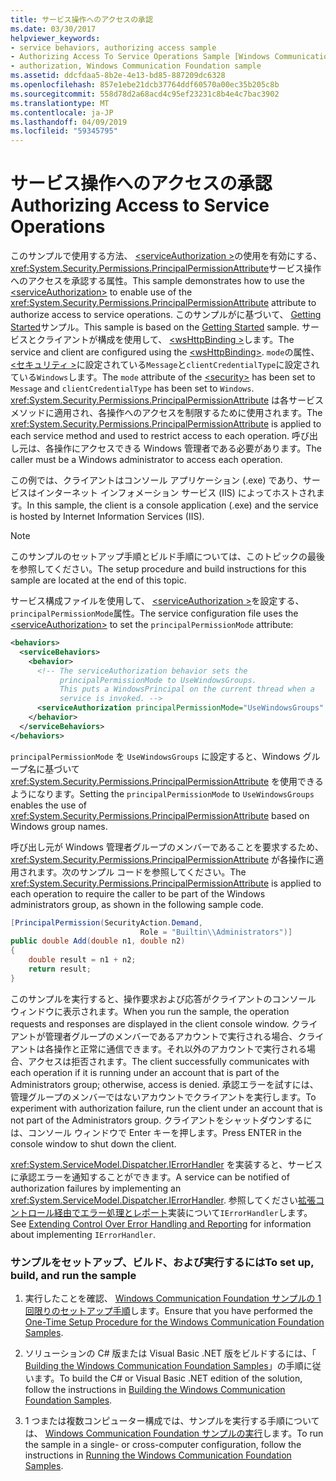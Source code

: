 ```yaml
---
title: サービス操作へのアクセスの承認
ms.date: 03/30/2017
helpviewer_keywords:
- service behaviors, authorizing access sample
- Authorizing Access To Service Operations Sample [Windows Communication Foundation]
- authorization, Windows Communication Foundation sample
ms.assetid: ddcfdaa5-8b2e-4e13-bd85-887209dc6328
ms.openlocfilehash: 857e1ebe21dcb37764ddf60570a00ec35b205c8b
ms.sourcegitcommit: 558d78d2a68acd4c95ef23231c8b4e4c7bac3902
ms.translationtype: MT
ms.contentlocale: ja-JP
ms.lasthandoff: 04/09/2019
ms.locfileid: "59345795"
---
```

# <a name="authorizing-access-to-service-operations"></a><span data-ttu-id="8298c-102">サービス操作へのアクセスの承認</span><span class="sxs-lookup"><span data-stu-id="8298c-102">Authorizing Access to Service Operations</span></span>
<span data-ttu-id="8298c-103">このサンプルで使用する方法、 [ \<serviceAuthorization >](../../../../docs/framework/configure-apps/file-schema/wcf/serviceauthorization-element.md)の使用を有効にする、<xref:System.Security.Permissions.PrincipalPermissionAttribute>サービス操作へのアクセスを承認する属性。</span><span class="sxs-lookup"><span data-stu-id="8298c-103">This sample demonstrates how to use the [\<serviceAuthorization>](../../../../docs/framework/configure-apps/file-schema/wcf/serviceauthorization-element.md) to enable use of the <xref:System.Security.Permissions.PrincipalPermissionAttribute> attribute to authorize access to service operations.</span></span> <span data-ttu-id="8298c-104">このサンプルがに基づいて、 [Getting Started](../../../../docs/framework/wcf/samples/getting-started-sample.md)サンプル。</span><span class="sxs-lookup"><span data-stu-id="8298c-104">This sample is based on the [Getting Started](../../../../docs/framework/wcf/samples/getting-started-sample.md) sample.</span></span> <span data-ttu-id="8298c-105">サービスとクライアントが構成を使用して、 [ \<wsHttpBinding >](../../../../docs/framework/configure-apps/file-schema/wcf/wshttpbinding.md)します。</span><span class="sxs-lookup"><span data-stu-id="8298c-105">The service and client are configured using the [\<wsHttpBinding>](../../../../docs/framework/configure-apps/file-schema/wcf/wshttpbinding.md).</span></span> <span data-ttu-id="8298c-106">`mode`の属性、 [\<セキュリティ >](../../../../docs/framework/configure-apps/file-schema/wcf/security-of-custombinding.md)に設定されている`Message`と`clientCredentialType`に設定されている`Windows`します。</span><span class="sxs-lookup"><span data-stu-id="8298c-106">The `mode` attribute of the [\<security>](../../../../docs/framework/configure-apps/file-schema/wcf/security-of-custombinding.md) has been set to `Message` and `clientCredentialType` has been set to `Windows`.</span></span> <span data-ttu-id="8298c-107"><xref:System.Security.Permissions.PrincipalPermissionAttribute> は各サービス メソッドに適用され、各操作へのアクセスを制限するために使用されます。</span><span class="sxs-lookup"><span data-stu-id="8298c-107">The <xref:System.Security.Permissions.PrincipalPermissionAttribute> is applied to each service method and used to restrict access to each operation.</span></span> <span data-ttu-id="8298c-108">呼び出し元は、各操作にアクセスできる Windows 管理者である必要があります。</span><span class="sxs-lookup"><span data-stu-id="8298c-108">The caller must be a Windows administrator to access each operation.</span></span>  
  
 <span data-ttu-id="8298c-109">この例では、クライアントはコンソール アプリケーション (.exe) であり、サービスはインターネット インフォメーション サービス (IIS) によってホストされます。</span><span class="sxs-lookup"><span data-stu-id="8298c-109">In this sample, the client is a console application (.exe) and the service is hosted by Internet Information Services (IIS).</span></span>  
  
> [!NOTE]
>  <span data-ttu-id="8298c-110">このサンプルのセットアップ手順とビルド手順については、このトピックの最後を参照してください。</span><span class="sxs-lookup"><span data-stu-id="8298c-110">The setup procedure and build instructions for this sample are located at the end of this topic.</span></span>  
  
 <span data-ttu-id="8298c-111">サービス構成ファイルを使用して、 [ \<serviceAuthorization >](../../../../docs/framework/configure-apps/file-schema/wcf/serviceauthorization-element.md)を設定する、`principalPermissionMode`属性。</span><span class="sxs-lookup"><span data-stu-id="8298c-111">The service configuration file uses the [\<serviceAuthorization>](../../../../docs/framework/configure-apps/file-schema/wcf/serviceauthorization-element.md) to set the `principalPermissionMode` attribute:</span></span>  
  
```xml  
<behaviors>  
  <serviceBehaviors>  
    <behavior>   
      <!-- The serviceAuthorization behavior sets the  
           principalPermissionMode to UseWindowsGroups.  
           This puts a WindowsPrincipal on the current thread when a   
           service is invoked. -->  
      <serviceAuthorization principalPermissionMode="UseWindowsGroups" />  
    </behavior>  
  </serviceBehaviors>  
</behaviors>  
```  
  
 <span data-ttu-id="8298c-112">`principalPermissionMode` を `UseWindowsGroups` に設定すると、Windows グループ名に基づいて <xref:System.Security.Permissions.PrincipalPermissionAttribute> を使用できるようになります。</span><span class="sxs-lookup"><span data-stu-id="8298c-112">Setting the `principalPermissionMode` to `UseWindowsGroups` enables the use of <xref:System.Security.Permissions.PrincipalPermissionAttribute> based on Windows group names.</span></span>  
  
 <span data-ttu-id="8298c-113">呼び出し元が Windows 管理者グループのメンバーであることを要求するため、<xref:System.Security.Permissions.PrincipalPermissionAttribute> が各操作に適用されます。次のサンプル コードを参照してください。</span><span class="sxs-lookup"><span data-stu-id="8298c-113">The <xref:System.Security.Permissions.PrincipalPermissionAttribute> is applied to each operation to require the caller to be part of the Windows administrators group, as shown in the following sample code.</span></span>  
  
```csharp
[PrincipalPermission(SecurityAction.Demand,   
                             Role = "Builtin\\Administrators")]  
public double Add(double n1, double n2)  
{  
    double result = n1 + n2;  
    return result;  
}  
```  
  
 <span data-ttu-id="8298c-114">このサンプルを実行すると、操作要求および応答がクライアントのコンソール ウィンドウに表示されます。</span><span class="sxs-lookup"><span data-stu-id="8298c-114">When you run the sample, the operation requests and responses are displayed in the client console window.</span></span> <span data-ttu-id="8298c-115">クライアントが管理者グループのメンバーであるアカウントで実行される場合、クライアントは各操作と正常に通信できます。それ以外のアカウントで実行される場合、アクセスは拒否されます。</span><span class="sxs-lookup"><span data-stu-id="8298c-115">The client successfully communicates with each operation if it is running under an account that is part of the Administrators group; otherwise, access is denied.</span></span> <span data-ttu-id="8298c-116">承認エラーを試すには、管理グループのメンバーではないアカウントでクライアントを実行します。</span><span class="sxs-lookup"><span data-stu-id="8298c-116">To experiment with authorization failure, run the client under an account that is not part of the Administrators group.</span></span> <span data-ttu-id="8298c-117">クライアントをシャットダウンするには、コンソール ウィンドウで Enter キーを押します。</span><span class="sxs-lookup"><span data-stu-id="8298c-117">Press ENTER in the console window to shut down the client.</span></span>  
  
 <span data-ttu-id="8298c-118"><xref:System.ServiceModel.Dispatcher.IErrorHandler> を実装すると、サービスに承認エラーを通知することができます。</span><span class="sxs-lookup"><span data-stu-id="8298c-118">A service can be notified of authorization failures by implementing an <xref:System.ServiceModel.Dispatcher.IErrorHandler>.</span></span> <span data-ttu-id="8298c-119">参照してください[拡張コントロール経由でエラー処理とレポート](../../../../docs/framework/wcf/samples/extending-control-over-error-handling-and-reporting.md)実装について`IErrorHandler`します。</span><span class="sxs-lookup"><span data-stu-id="8298c-119">See [Extending Control Over Error Handling and Reporting](../../../../docs/framework/wcf/samples/extending-control-over-error-handling-and-reporting.md) for information about implementing `IErrorHandler`.</span></span>  
  
### <a name="to-set-up-build-and-run-the-sample"></a><span data-ttu-id="8298c-120">サンプルをセットアップ、ビルド、および実行するには</span><span class="sxs-lookup"><span data-stu-id="8298c-120">To set up, build, and run the sample</span></span>  
  
1. <span data-ttu-id="8298c-121">実行したことを確認、 [Windows Communication Foundation サンプルの 1 回限りのセットアップ手順](../../../../docs/framework/wcf/samples/one-time-setup-procedure-for-the-wcf-samples.md)します。</span><span class="sxs-lookup"><span data-stu-id="8298c-121">Ensure that you have performed the [One-Time Setup Procedure for the Windows Communication Foundation Samples](../../../../docs/framework/wcf/samples/one-time-setup-procedure-for-the-wcf-samples.md).</span></span>  
  
2. <span data-ttu-id="8298c-122">ソリューションの C# 版または Visual Basic .NET 版をビルドするには、「 [Building the Windows Communication Foundation Samples](../../../../docs/framework/wcf/samples/building-the-samples.md)」の手順に従います。</span><span class="sxs-lookup"><span data-stu-id="8298c-122">To build the C# or Visual Basic .NET edition of the solution, follow the instructions in [Building the Windows Communication Foundation Samples](../../../../docs/framework/wcf/samples/building-the-samples.md).</span></span>  
  
3. <span data-ttu-id="8298c-123">1 つまたは複数コンピューター構成では、サンプルを実行する手順については、 [Windows Communication Foundation サンプルの実行](../../../../docs/framework/wcf/samples/running-the-samples.md)します。</span><span class="sxs-lookup"><span data-stu-id="8298c-123">To run the sample in a single- or cross-computer configuration, follow the instructions in [Running the Windows Communication Foundation Samples](../../../../docs/framework/wcf/samples/running-the-samples.md).</span></span>  
